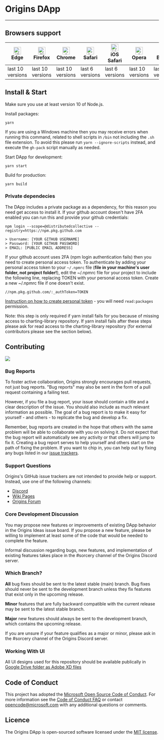# Origins DApp

---

## Browsers support

| <img src="https://raw.githubusercontent.com/alrra/browser-logos/master/src/edge/edge_48x48.png" alt="IE / Edge" width="24px" height="24px" /><br/>Edge | <img src="https://raw.githubusercontent.com/alrra/browser-logos/master/src/firefox/firefox_48x48.png" alt="Firefox" width="24px" height="24px" /><br/>Firefox | <img src="https://raw.githubusercontent.com/alrra/browser-logos/master/src/chrome/chrome_48x48.png" alt="Chrome" width="24px" height="24px" /><br/>Chrome | <img src="https://raw.githubusercontent.com/alrra/browser-logos/master/src/safari/safari_48x48.png" alt="Safari" width="24px" height="24px" /><br/>Safari | <img src="https://raw.githubusercontent.com/alrra/browser-logos/master/src/safari-ios/safari-ios_48x48.png" alt="iOS Safari" width="24px" height="24px" /><br/>iOS Safari | <img src="https://raw.githubusercontent.com/alrra/browser-logos/master/src/opera/opera_48x48.png" alt="Opera" width="24px" height="24px" /><br/>Opera | <img src="https://raw.githubusercontent.com/alrra/browser-logos/master/src/brave/brave_48x48.png" alt="Opera" width="24px" height="24px" /><br/>Brave |
| ------------------------------------------------------------------------------------------------------------------------------------------------------ | ------------------------------------------------------------------------------------------------------------------------------------------------------------- | --------------------------------------------------------------------------------------------------------------------------------------------------------- | --------------------------------------------------------------------------------------------------------------------------------------------------------- | ------------------------------------------------------------------------------------------------------------------------------------------------------------------------- | ----------------------------------------------------------------------------------------------------------------------------------------------------- | ----------------------------------------------------------------------------------------------------------------------------------------------------- |
| last 10 versions                                                                                                                                       | last 10 versions                                                                                                                                              | last 10 versions                                                                                                                                          | last 6 versions                                                                                                                                           | last 6 versions                                                                                                                                                           | last 10 versions                                                                                                                                      | last 10 versions                                                                                                                                      |

## Install & Start

Make sure you use at least version 10 of Node.js.

Install packages:

```shell
yarn
```

If you are using a Windows machine then you may receive errors when running this command, related to shell scripts in `/bin` not including the `.sh` file extension. To avoid this please run `yarn --ignore-scripts` instead, and execute the `gh-pack` script manually as needed.

Start DApp for development:

```shell
yarn start
```

Build for production:

```shell
yarn build
```

### Private dependecies

The DApp includes a private package as a dependency, for this reason you need get access to install it.
If your github account doesn't have 2FA enabled you can run this and provide your github credentials:

```
npm login --scope=@distributedcollective --registry=https://npm.pkg.github.com

> Username: [YOUR GITHUB USERNAME]
> Password: [YOUR GITHUB PASSWORD]
> EMAIL: [PUBLIC EMAIL ADDRESS]
```

If your github account uses 2FA (npm login authentication fails) then you need to create personal access token.
To authenticate by adding your personal access token to your `~/.npmrc` file (**file in your machine's user folder, not project folder!**), edit the ~/.npmrc file for your project to include the following line, replacing TOKEN with your personal access token. Create a new ~/.npmrc file if one doesn't exist.

```
//npm.pkg.github.com/:_authToken=TOKEN
```

[Instruction on how to create personal token](https://docs.github.com/en/github/authenticating-to-github/keeping-your-account-and-data-secure/creating-a-personal-access-token) - you will need `read:packages` permission.

Note: this step is only required if yarn install fails for you because of missing access to charting-library repository.
If yarn install fails after these steps please ask for read access to the charting-library repository (for external contributors please see the section below).

<!-- #### External Contributors

Due to the terms of our licensing agreement with Trading View, we are unable to grant access to the charting-library repository to external contributors. In order to allow running of this repo locally, we have set up the `development_external` and `master_external` branches which exclude this dependency and is synched to the latest changes from `development`/`master` branches.

Any new Pull Requests should target the non-external versions of these branches as outlined in the "Which Branch?" section below. -->

## Contributing

<a href="https://github.com/DistributedCollective/origins-fe/graphs/contributors">
  <img src="https://contrib.rocks/image?repo=DistributedCollective/origins-fe" />
</a>

### Bug Reports

To foster active collaboration, Origins strongly encourages pull requests, not just bug reports. "Bug reports" may also be sent in the form of a pull request containing a failing test.

However, if you file a bug report, your issue should contain a title and a clear description of the issue. You should also include as much relevant information as possible. The goal of a bug report is to make it easy for yourself - and others - to replicate the bug and develop a fix.

Remember, bug reports are created in the hope that others with the same problem will be able to collaborate with you on solving it. Do not expect that the bug report will automatically see any activity or that others will jump to fix it. Creating a bug report serves to help yourself and others start on the path of fixing the problem. If you want to chip in, you can help out by fixing any bugs listed in our [issue trackers]().

### Support Questions

Origins's GitHub issue trackers are not intended to provide help or support. Instead, use one of the following channels:

- [Discord]()
- [Wiki Pages]()
- [Origins Forum]()

### Core Development Discussion

You may propose new features or improvements of existing DApp behavior in the Origins Ideas issue board. If you propose a new feature, please be willing to implement at least some of the code that would be needed to complete the feature.

Informal discussion regarding bugs, new features, and implementation of existing features takes place in the #sorcery channel of the Origins Discord server.

### Which Branch?

**All** bug fixes should be sent to the latest stable (main) branch. Bug fixes should never be sent to the development branch unless they fix features that exist only in the upcoming release.

**Minor** features that are fully backward compatible with the current release may be sent to the latest stable branch.

**Major** new features should always be sent to the development branch, which contains the upcoming release.

If you are unsure if your feature qualifies as a major or minor, please ask in the #sorcery channel of the Origins Discord server.

### Working With UI

All UI designs used for this repository should be available publically in [Google Drive folder as Adobe XD files](https://drive.google.com/drive/folders/1e_VljWpANJe0o4VmIkKU5Ewo56l9iMaM?usp=sharing)

<!--
## Security Vulnerabilities

If you discover a security vulnerability within DApp, please submit your bug report to [Immunefi](https://immunefi.com/bounty/origins/) (there is bounty rewards). All security vulnerabilities will be promptly addressed. -->

## Code of Conduct

This project has adopted the [Microsoft Open Source Code of Conduct](https://opensource.microsoft.com/codeofconduct/). For more information see the [Code of Conduct FAQ](https://opensource.microsoft.com/codeofconduct/faq/) or contact [opencode@microsoft.com](mailto:opencode@microsoft.com) with any additional questions or comments.

## Licence

The Origins DApp is open-sourced software licensed under the [MIT license](LICENSE).
